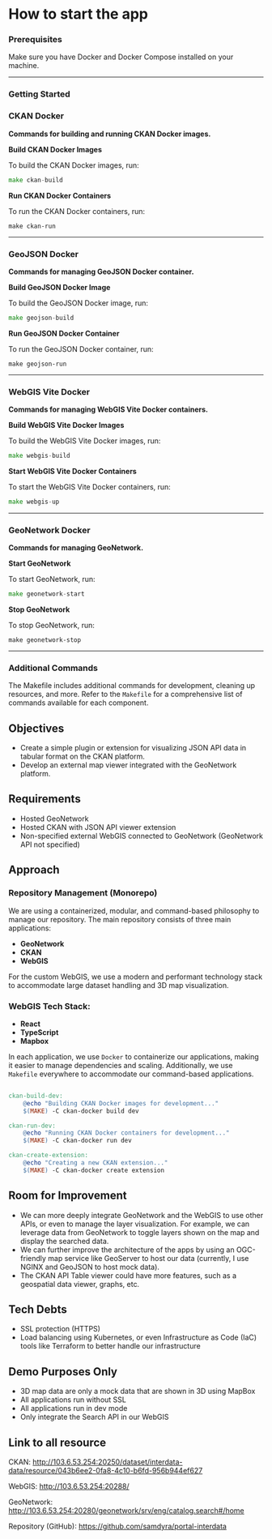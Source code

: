 # How to start the app

### Prerequisites

Make sure you have Docker and Docker Compose installed on your machine.

---

### Getting Started

### CKAN Docker

**Commands for building and running CKAN Docker images.**

**Build CKAN Docker Images**

To build the CKAN Docker images, run:

```go
make ckan-build
```

**Run CKAN Docker Containers**

To run the CKAN Docker containers, run:

```arduino
make ckan-run
```

---

### GeoJSON Docker

**Commands for managing GeoJSON Docker container.**

**Build GeoJSON Docker Image**

To build the GeoJSON Docker image, run:

```go
make geojson-build
```

**Run GeoJSON Docker Container**

To run the GeoJSON Docker container, run:

```arduino
make geojson-run
```

---

### WebGIS Vite Docker

**Commands for managing WebGIS Vite Docker containers.**

**Build WebGIS Vite Docker Images**

To build the WebGIS Vite Docker images, run:

```go
make webgis-build
```

**Start WebGIS Vite Docker Containers**

To start the WebGIS Vite Docker containers, run:

```go
make webgis-up
```

---

### GeoNetwork Docker

**Commands for managing GeoNetwork.**

**Start GeoNetwork**

To start GeoNetwork, run:

```go
make geonetwork-start
```

**Stop GeoNetwork**

To stop GeoNetwork, run:

```arduino
make geonetwork-stop
```

---

### Additional Commands

The Makefile includes additional commands for development, cleaning up resources, and more. Refer to the `Makefile` for a comprehensive list of commands available for each component.

## Objectives

- Create a simple plugin or extension for visualizing JSON API data in tabular format on the CKAN platform.
- Develop an external map viewer integrated with the GeoNetwork platform.

## Requirements

- Hosted GeoNetwork
- Hosted CKAN with JSON API viewer extension
- Non-specified external WebGIS connected to GeoNetwork (GeoNetwork API not specified)

## Approach

### Repository Management (Monorepo)

We are using a containerized, modular, and command-based philosophy to manage our repository. The main repository consists of three main applications:

- **GeoNetwork**
- **CKAN**
- **WebGIS**


For the custom WebGIS, we use a modern and performant technology stack to accommodate large dataset handling and 3D map visualization.

### WebGIS Tech Stack:

- **React**
- **TypeScript**
- **Mapbox**

In each application, we use `Docker` to containerize our applications, making it easier to manage dependencies and scaling. Additionally, we use `Makefile` everywhere to accommodate our command-based applications.

```makefile

ckan-build-dev:
	@echo "Building CKAN Docker images for development..."
	$(MAKE) -C ckan-docker build dev

ckan-run-dev:
	@echo "Running CKAN Docker containers for development..."
	$(MAKE) -C ckan-docker run dev

ckan-create-extension:
	@echo "Creating a new CKAN extension..."
	$(MAKE) -C ckan-docker create extension

```

## Room for Improvement

- We can more deeply integrate GeoNetwork and the WebGIS to use other APIs, or even to manage the layer visualization. For example, we can leverage data from GeoNetwork to toggle layers shown on the map and display the searched data.
- We can further improve the architecture of the apps by using an OGC-friendly map service like GeoServer to host our data (currently, I use NGINX and GeoJSON to host mock data).
- The CKAN API Table viewer could have more features, such as a geospatial data viewer, graphs, etc.

## Tech Debts
- SSL protection (HTTPS)
- Load balancing using Kubernetes, or even Infrastructure as Code (IaC) tools like Terraform to better handle our infrastructure

## Demo Purposes Only
- 3D map data are only a mock data that are shown in 3D using MapBox
- All applications run without SSL
- All applications run in dev mode
- Only integrate the Search API in our WebGIS

## Link to all resource

CKAN: http://103.6.53.254:20250/dataset/interdata-data/resource/043b6ee2-0fa8-4c10-b6fd-956b944ef627

WebGIS: http://103.6.53.254:20288/

GeoNetwork: http://103.6.53.254:20280/geonetwork/srv/eng/catalog.search#/home

Repository (GitHub): https://github.com/samdyra/portal-interdata